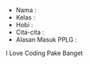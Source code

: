 - Nama              :
- Kelas             :
- Hobi              :
- Cita-cita         :
- Alasan Masuk PPLG :

I Love Coding Pake Banget